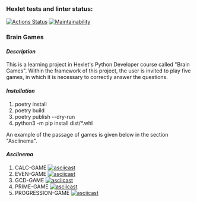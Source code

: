 ### Hexlet tests and linter status:
[![Actions Status](https://github.com/1Mans/python-project-49/workflows/hexlet-check/badge.svg)](https://github.com/1Mans/python-project-49/actions) 
[![Maintainability](https://api.codeclimate.com/v1/badges/567d011feeed8a888631/maintainability)](https://codeclimate.com/github/1Mans/python-project-49/maintainability)

### Brain Games

#### *Description*

This is a learning project in Hexlet's Python Developer course called "Brain Games". Within the framework of this project, the user is invited to play five games, in which it is necessary to correctly answer the questions.

#### *Installation*

1. poetry install
2. poetry build
3. poetry publish --dry-run
4. python3 -m pip install dist/*.whl

An example of the passage of games is given below in the section "Asciinema".

#### *Asciinema*

1. CALC-GAME [![asciicast](https://asciinema.org/a/592583.svg)](https://asciinema.org/a/592583)
2. EVEN-GAME [![asciicast](https://asciinema.org/a/592583.svg)](https://asciinema.org/a/592583)
3. GCD-GAME [![asciicast](https://asciinema.org/a/592586.svg)](https://asciinema.org/a/592586)
4. PRIME-GAME [![asciicast](https://asciinema.org/a/592588.svg)](https://asciinema.org/a/592588)
5. PROGRESSION-GAME [![asciicast](https://asciinema.org/a/592587.svg)](https://asciinema.org/a/592587)


